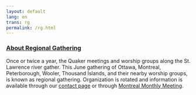 ```yaml
---
layout: default
lang: en
trans: rg
permalink: /rg.html
---
```

 
### <i class="fas fa-stream"></i> [About Regional Gathering](/about.html)

Once or twice a year, the Quaker meetings and worship groups along the St. Lawrence river gather. This June gathering of Ottawa, Montreal, Peterborough, Wooler, Thousand Islands, and their nearby worship groups, is known as regional gathering. Organization is rotated and information is available through our [contact page](/contact.html) or through [Montreal Monthly Meeting](https://montreal.quaker.ca).
